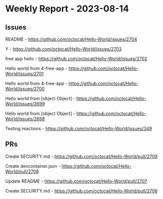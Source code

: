 # Weekly Report - 2023-08-14

## Issues

README - https://github.com/octocat/Hello-World/issues/2704


Y - https://github.com/octocat/Hello-World/issues/2703

free app hello - https://github.com/octocat/Hello-World/issues/2702

Hello world from 4-free-app - https://github.com/octocat/Hello-World/issues/2701

Hello world from 4-free-app - https://github.com/octocat/Hello-World/issues/2700

Hello world from [object Object] - https://github.com/octocat/Hello-World/issues/2699

Hello world from [object Object] - https://github.com/octocat/Hello-World/issues/2698

Testing reactions - https://github.com/octocat/Hello-World/issues/349



## PRs

Create SECURITY.md - https://github.com/octocat/Hello-World/pull/2709

Create devcontainer.json - https://github.com/octocat/Hello-World/pull/2708

Update README - https://github.com/octocat/Hello-World/pull/2707

Create SECURITY.md - https://github.com/octocat/Hello-World/pull/2706


